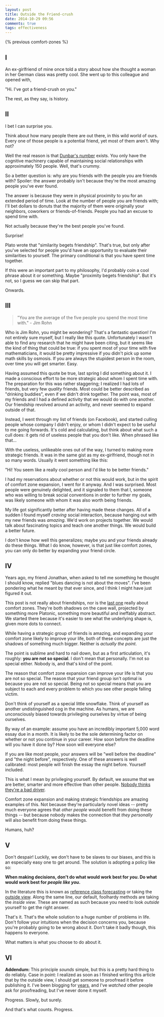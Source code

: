 ```yaml
---
layout: post
title: Outside the Friend-crush
date: 2014-10-29 09:56
comments: true
tags: effectiveness
---
```


{% previous comfort-zones %}

## I

An ex-girlfriend of mine once told a story about how she thought a woman in her
German class was pretty cool. She went up to this colleague and opened with,

"Hi. I've got a friend-crush on you."

The rest, as they say, is history.

<!--more-->



## II

I bet I can surprise you.

Think about how many people there are out there, in this wild world of ours.
Every one of those people is a potential friend, yet most of them aren't. Why
not?

Well the real reason is that [Dunbar's number][dunbar] exists. You only have the
cognitive machinery capable of maintaining social relationships with
approximately 150 people. Well, that's crummy.

So a better question is: why are you friends with the people you are friends
with? Spoiler: the answer probably isn't because they're the most amazing people
you've ever found.

The answer is because they were in physical proximity to you for an extended
period of time. Look at the number of people you are friends with; I'll bet
dollars to donuts that the majority of them were originally your neighbors,
coworkers or friends-of-friends. People you had an excuse to spend time with.

Not actually because they're the best people you've found.

Surprise!

Plato wrote that "similarity begets friendship". That's true, but only after
you've selected for people you'd have an opportunity to evaluate their
similarities to yourself. The primary conditional is that you have spent time
together.

If this were an important part to my philosophy, I'd probably coin a cool phrase
about it or something. Maybe "proximity begets friendship". But it's not, so
I guess we can skip that part.

Onwards.

[dunbar]: http://en.wikipedia.org/wiki/Dunbar's_number



## III

> "You are the average of the five people you spend the most time with." - Jim
> Rohn

Who is Jim Rohn, you might be wondering? That's a fantastic question! I'm not
entirely sure myself, but I really like this quote. Unfortunately I wasn't able
to find any research that he might have been citing, but it seems like the kind
of thing that could be true: if you spent most of your time with five
mathematicians, it would be pretty impressive if you didn't pick up some math
skills by osmosis. If you are always the stupidest person in the room, over time
you will get smarter. Easy.

Having assumed this quote be true, last spring I did something about it.  I made
a conscious effort to be more strategic about whom I spent time with. The
preparation for this was rather staggering; I realized I had lots of friends,
but very few *quality* friends. Most could be better described as "drinking
buddies", even if we didn't drink together. The point was, most of my friends
and I had a defined activity that we would do with one another. Our friendship
revolved around an activity, and never seemed to expand outside of that.

Instead, I went through my list of friends (on Facebook), and started culling
people whose company I didn't enjoy, or whom I didn't expect to be useful to me
going forwards. It's cold and calculating, but think about what such a cull
does: it gets rid of useless people that you don't like. When phrased like
that...

With the useless, unlikeable ones out of the way, I turned to making more
strategic friends. It was in the same gist as my ex-girlfriend, though not in so
many words. Usually it went something like this:

"Hi! You seem like a really cool person and I'd like to be better friends."

I had my reservations about whether or not this would work, but in the spirit of
comfort zone expansion, I went for it anyway. And I was surprised. Most people
were genuinely delighted, and it signaled to them that I, someone who was
willing to break social conventions in order to further my goals, was likely
someone with whom it was also worth being friends.

My life got significantly better after having made these changes. All of
a sudden I found myself *craving* social interaction, because hanging out with
my new friends was *amazing*. We'd work on projects together. We would talk
about fascinating topics and teach one another things. We would build a better
future.

I don't know how well this generalizes; maybe you and your friends already do
these things. What I do know, however, is that just like comfort zones, you can
only do better by expanding your friend circle.



## IV

Years ago, my friend Jonathan, when asked to tell me something he thought
I should know, replied "blues dancing is not about the moves". I've been
pondering what he meant by that ever since, and I think I might have just
figured it out.

This post is not really about friendships, nor is the [last one][comfort] really
about comfort zones. They're both shadows on the cave wall, projected by
something more Platonic, something more beautiful and ineffably abstract. We
started there because it's easier to see what the underlying shape is, given
more dots to connect.

While having a strategic group of friends is amazing, and expanding your comfort
zone likely to improve your life, both of these concepts are just the shadows of
something much bigger. Neither is *actually the point*.

The point is sublime and hard to nail down, but as a first articulation, it's
roughly: **you are not so special**. I don't mean that personally. I'm not so
special either. Nobody is, and that's kind of the point.

The reason that comfort zone expansion can improve your life is that you are not
so special. The reason that your friend group isn't optimal is because you are
not so special. Being not so special means that you are subject to each and
every problem to which you see other people falling victim.

Don't think of yourself as a special little snowflake. Think of yourself as
another undistinguished cog in the machine. As humans, we are unconsciously
biased towards privileging ourselves by virtue of being ourselves.

By way of an example: assume you have an incredibly important 5,000 word essay
due in a month. It is likely to be the sole determining factor on whether or not
you continue in your career. How soon before the deadline will you have it done
by? How soon will everyone else?

If you are like most people, your answers will be "well before the deadline" and
"the night before", respectively. One of these answers is well calibrated: most
people will finish the essay the night before. Yourself included.

This is what I mean by privileging yourself. By default, we assume that we are
better, smarter and more effective than other people. [Nobody thinks they're
a bad driver][illusory].

Comfort zone expansion and making strategic friendships are amazing examples of
this. Not because they're particularly novel ideas -- pretty much everyone
agrees that *other people* would benefit from doing these things -- but because
nobody makes the connection that *they personally* will also benefit from doing
these things.

Humans, huh?

[comfort]: /blog/comfort-zones
[illusory]: http://en.wikipedia.org/wiki/Illusory_superiority



## V

Don't despair! Luckily, we don't have to be slaves to our biases, and this is an
especially easy one to get around. The solution is adopting a policy like so:

**When making decisions, don't do what would work best for *you*. Do what would
work best for *people like you*.**

In the literature this is known as [reference class forecasting][rcf] or taking
the [outside view][outside]. Along the same line, our default, foolhardy methods
are taking the *inside view*. These are named as such because you need to look
*outside* yourself to get the right answer.

That's it. That's the whole solution to a huge number of problems in life. Don't
follow your intuitions when the decision concerns you, because you're probably
going to be wrong about it. Don't take it badly though, this happens to
everyone.

What matters is what you choose to do about it.

[rcf]: http://en.wikipedia.org/wiki/Reference_class_forecasting
[outside]: http://wiki.lesswrong.com/wiki/Outside_view



## VI

**Addendum:** This principle *sounds* simple, but this is a pretty hard thing to
do reliably. Case in point: I realized as soon as I finished writing this
article that by the outside view, I should get someone to proofread it before
publishing it. I've been blogging for [years][archive], and I've *watched* other
people ask for proofreading, but I've never done it myself.

Progress. Slowly, but surely.

And that's what counts. Progress.

[archive]: /blog/archive.html

